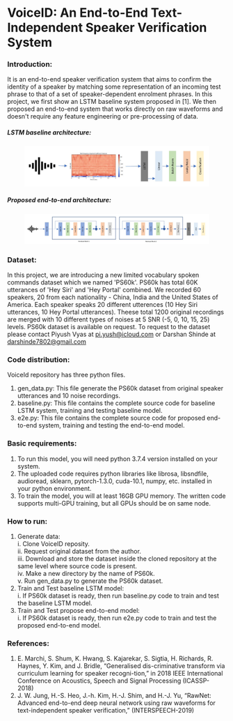 # VoiceID: An End-to-End Text-Independent Speaker Verification System

### Introduction:
It is an end-to-end speaker verification system that aims to confirm the identity of a speaker by matching some representation of an incoming test phrase to that of a set of speaker-dependent enrolment phrases. In this project, we first show an LSTM baseline system proposed in [1]. We then proposed an end-to-end system that works directly on raw waveforms and doesn't require any feature engineering or pre-processing of data.

##### LSTM baseline architecture:
<figure>
  <img src="images/baseline.JPG"/>
</figure>

##### Proposed end-to-end architecture:
<figure>
  <img src="images/E2E.JPG" />
</figure>

### Dataset:
In this project, we are introducing a new limited vocabulary spoken commands dataset which we named 'PS60k'. PS60k has total 60K utterances of 'Hey Siri' and 'Hey Portal' combined. We recorded 60 speakers, 20 from each nationality - China, India and the United States of America. Each speaker speaks 20 different utterences (10 Hey Siri utterances, 10 Hey Portal utterances). Theese total 1200 original recordings are merged with 10 different types of noises at 5 SNR (-5, 0, 10, 15, 25) levels. PS60k dataset is available on request. To request to the dataset please contact Piyush Vyas at pi.yush@icloud.com or Darshan Shinde at darshinde7802@gmail.com

### Code distribution:
VoiceId repository has three python files. 
1. gen_data.py: This file generate the PS60k dataset from original speaker utterances and 10 noise recordings.
2. baseline.py: This file contains the complete source code for baseline LSTM system, training and testing baseline model.
3. e2e.py: This file contains the complete source code for proposed end-to-end system, training and testing the end-to-end model.

### Basic requirements:
1. To run this model, you will need python 3.7.4 version installed on your system.
2. The uploaded code requires python libraries like librosa, libsndfile, audioread, sklearn, pytorch-1.3.0, cuda-10.1, numpy, etc. installed in your python environment.
3. To train the model, you will at least 16GB GPU memory. The written code supports multi-GPU training, but all GPUs should be on same node. 

### How to run:
1. Generate data:  
   i.   Clone VoiceID reposity.  
   ii.  Request original dataset from the author.    
   iii. Download and store the dataset inside the cloned repository at the same level where source code is present.  
   iv.  Make a new directory by the name of PS60k.  
   v.   Run gen_data.py to generate the PS60k dataset.   
2. Train and Test baseline LSTM model:  
   i.   If PS60k dataset is ready, then run baseline.py code to train and test the baseline LSTM model.
3. Train and Test propose end-to-end model:  
   i.   If PS60k dataset is ready, then run e2e.py code to train and test the proposed end-to-end model.

### References:
1. E. Marchi, S. Shum, K. Hwang, S. Kajarekar, S. Sigtia, H. Richards, R. Haynes, Y. Kim, and J. Bridle, “Generalised dis-criminative transform via curriculum learning for speaker recogni-tion,” in 2018 IEEE International Conference on Acoustics, Speech and Signal Processing (ICASSP- 2018)
2. J. W. Jung, H.-S. Heo, J.-h. Kim, H.-J. Shim, and H.-J. Yu, “RawNet: Advanced end-to-end deep neural network using raw waveforms for text-independent speaker verification,” (INTERSPEECH-2019)
